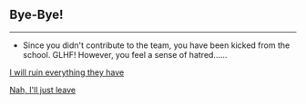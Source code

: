 ## Bye-Bye!

---

* Since you didn't contribute to the team, you have been kicked from the school. GLHF!
However, you feel a sense of hatred......

[I will ruin everything they have](got-caught.md)

[Nah, I'll just leave](../home.md/)